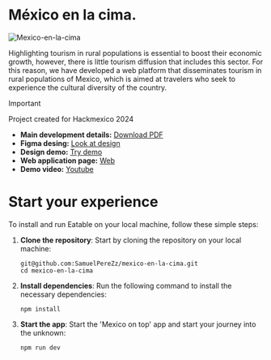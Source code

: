 # México en la cima.
<img src="https://i.imgur.com/ZMcLf0D.png" alt="Mexico-en-la-cima">

Highlighting tourism in rural populations is essential to boost their economic growth, however, there is little tourism diffusion that includes this sector. For this reason, we have developed a web platform that disseminates tourism in rural populations of Mexico, which is aimed at travelers who seek to experience the cultural diversity of the country.

> [!IMPORTANT] 
> Project created for Hackmexico 2024

- **Main development details:** [Download PDF](https://drive.google.com/file/d/1el3w2Lnx15FebJn-ye-HWMyYyXlDrWnV/view?usp=sharing)
- **Figma desing:** [Look at design](https://www.figma.com/file/c8jVE2YfZhuPpKNqiYrE05/Chairdnb-(Copy)?type=design&node-id=0-1&mode=design&t=unhN9E1qnrpTAiKE-0)
- **Design demo:** [Try demo](https://www.figma.com/proto/c8jVE2YfZhuPpKNqiYrE05/Chairdnb-(Copy)?type=design&node-id=0-1&t=unhN9E1qnrpTAiKE-0&scaling=min-zoom&page-id=0%3A1&starting-point-node-id=1%3A12)
- **Web application page:** [Web](https://mexicoenlacima.netlify.app/)
- **Demo video:** [Youtube](https://www.youtube.com/watch?v=EESSkDhOxOI)



# Start your experience

To install and run Eatable on your local machine, follow these simple steps:

1. **Clone the repository**: Start by cloning the repository on your local machine:

   ```shell
   git@github.com:SamuelPereZz/mexico-en-la-cima.git
   cd mexico-en-la-cima
   ```

2. **Install dependencies**: Run the following command to install the necessary dependencies:

   ```shell
   npm install
   ```
   
3. **Start the app**: Start the 'Mexico on top' app and start your journey into the unknown:

   ```shell
   npm run dev
   ```

